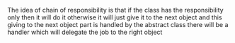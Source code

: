 The idea of chain of responsibility is that if the class has the responsibility only then it will do it otherwise it will just
give it to the next object and this giving to the next object part is handled by the abstract class 
there will be a handler which will delegate the job to the right object 

